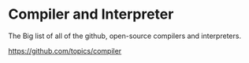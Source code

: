 # Compiler and Interpreter

The Big list of all of the github, open-source compilers and interpreters.

https://github.com/topics/compiler
